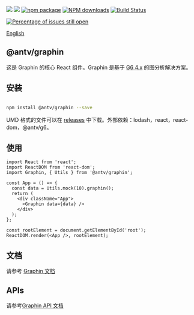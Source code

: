 ![](https://img.shields.io/badge/language-typescript-red.svg)
![](https://img.shields.io/badge/license-MIT-000000.svg)
[![npm package](https://img.shields.io/npm/v/@antv/graphin.svg)](https://www.npmjs.com/package/@antv/graphin)
[![NPM downloads](http://img.shields.io/npm/dm/@antv/graphin.svg)](https://npmjs.org/package/@antv/graphin)
[![Build Status](https://travis-ci.org/antvis/graphin.svg?branch=master)](https://travis-ci.org/antvis/graphin)

[![Percentage of issues still open](http://isitmaintained.com/badge/open/antvis/graphin.svg)](http://isitmaintained.com/project/antvis/graphin 'Percentage of issues still open')

[English](./README.md)

## @antv/graphin

这是 Graphin 的核心 React 组件。Graphin 是基于 [G6 4.x](https://github.com/antvis/g6) 的图分析解决方案。

## 安装

```bash

npm install @antv/graphin --save

```

UMD 格式的文件可以在 [releases](https://github.com/antvis/Graphin/releases) 中下载。外部依赖：lodash，react，react-dom，@antv/g6。

## 使用

```tsx
import React from 'react';
import ReactDOM from 'react-dom';
import Graphin, { Utils } from '@antv/graphin';

const App = () => {
  const data = Utils.mock(10).graphin();
  return (
    <div className="App">
      <Graphin data={data} />
    </div>
  );
};

const rootElement = document.getElementById('root');
ReactDOM.render(<App />, rootElement);
```

## 文档

请参考 [Graphin 文档](https://graphin.antv.vision/zh/)

## APIs

请参考[Graphin API 文档](https://graphin.antv.vision/zh/docs/api/graphin)
